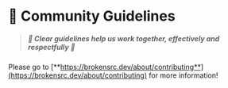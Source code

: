 # 📜 Community Guidelines

> ##### 🤝 Clear guidelines help us work together, effectively and respectfully 🤝

Please go to [**https://brokensrc.dev/about/contributing**](https://brokensrc.dev/about/contributing) for more information!
